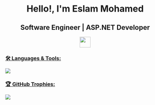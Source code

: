 
<h1 align="center">Hello!, I'm Eslam Mohamed</h1>

<h2 align="center">Software Engineer | ASP.NET Developer</h2>

  <p align="center">
    <a href="https://www.linkedin.com/in/eslam-mohamed-7876ab286?utm_source=share&utm_campaign=share_via&utm_content=profile&utm_medium=android_app">
    <img src="https://img.shields.io/badge/LinkedIn-0060A0?style=for-the-badge&logo=linkedin&logoColor=white" height="34"/>
  </p>

<h3 align="left">🛠️ Languages & Tools:</h3>
  <p align="left">
    <img src="https://skillicons.dev/icons?i=cpp,cs,dotnet,html,css,bootstrap,js,angular,postman&perline=9"/>
  </p>

<h3 align="left">🏆 GitHub Trophies:</h3>
  <p align="left">
    <img src="https://github-profile-trophy.vercel.app/?username=eslam-mohamed66&theme=onestar&row=1&column=7"/>
  </p>
  
